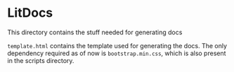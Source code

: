 # LitDocs

This directory contains the stuff needed for generating docs

`template.html` contains the template used for generating the docs. The only dependency  required as of now is `bootstrap.min.css`, which is also present in the scripts directory.
